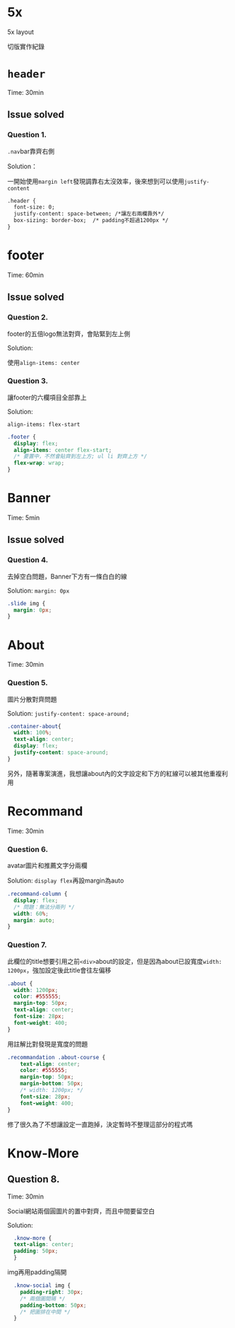 # 5x
5x layout

切版實作紀錄

# `header`

Time: 30min

## Issue solved

### Question 1.

`.nav`bar靠齊右側

Solution：

一開始使用`margin left`發現調靠右太沒效率，後來想到可以使用`justify-content`

```html
.header {
  font-size: 0;
  justify-content: space-between; /*讓左右兩欄靠外*/
  box-sizing: border-box;  /* padding不超過1200px */
}
```



# footer

Time: 60min

## Issue solved

### Question 2.

footer的五倍logo無法對齊，會貼緊到左上側

Solution:

使用`align-items: center`

### Question 3.

讓footer的六欄項目全部靠上

Solution:

`align-items: flex-start`

```css
.footer {
  display: flex;
  align-items: center flex-start;  
  /* 要置中，不然會貼齊到左上方; ul li 對齊上方 */
  flex-wrap: wrap;
}
```



# Banner

Time: 5min

## Issue solved

### Question 4.

去掉空白問題，Banner下方有一條白白的線

Solution: `margin: 0px`

```css
.slide img {
  margin: 0px;    
}
```



# About

Time: 30min

### Question 5.

圖片分散對齊問題

Solution: `justify-content: space-around;`

```css
.container-about{
  width: 100%;
  text-align: center;
  display: flex;
  justify-content: space-around;
}
```

另外，隨著專案演進，我想讓about內的文字設定和下方的紅線可以被其他重複利用



# Recommand

Time: 30min

### Question 6.

avatar圖片和推薦文字分兩欄

Solution: `display flex`再設margin為auto

```css
.recommand-column {
  display: flex;
  /* 問題：無法分兩列 */
  width: 60%;
  margin: auto;
}
```



### Question 7.

此欄位的title想要引用之前`<div>`about的設定，但是因為about已設寬度`width: 1200px`，強加設定後此title會往左偏移

```css
.about {
  width: 1200px;
  color: #555555;          
  margin-top: 50px;
  text-align: center;
  font-size: 28px;
  font-weight: 400;
}
```

用註解比對發現是寬度的問題

```scss
.recommandation .about-course {
    text-align: center;
    color: #555555;  
    margin-top: 50px;
    margin-bottom: 50px;
    /* width: 1200px; */
    font-size: 28px;
    font-weight: 400;          
}
```

修了很久為了不想讓設定一直跑掉，決定暫時不整理這部分的程式嗎



# Know-More

## Question 8.

Time: 30min

Social網站兩個圓圖片的置中對齊，而且中間要留空白

Solution: 

```css
  .know-more {
  text-align: center; 
  padding: 50px;       
  }
```



img再用padding隔開

```css
  .know-social img {       
    padding-right: 30px;
    /* 兩個圖間隔 */          
    padding-bottom: 50px;
    /* 把圖排在中間 */
  }     
```

